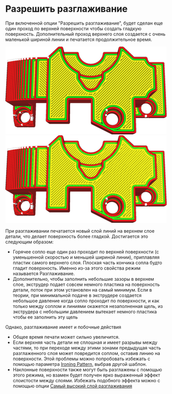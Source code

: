 Разрешить разглаживание
====

При включенной опции "Разрешить разглаживание", будет сделан еще один проход по верхней поверхности чтобы создать гладкую поверхность. Дополнительный проход верхнего слоя создается с очень маленькой шириной линии и печатается продолжительное время.


![Обычная печать, верхний слой выглядит обычно](../../../articles/images/ironing_enabled_disabled.png)
![Верхний слой детали напечатан более тонкими линиями](../../../articles/images/ironing_enabled_enabled.png)


При разглаживании печатается новый слой линий на верхнем слое детали, что делает поверхность более гладкой. Достигается это следующим образом:
* Горячее сопло еще один раз проходит по верхней поверхности (с уменьшенной скоростью и меньшей шириной линии), приплавляя пластик самого верхнего слоя. Плоская часть кончика сопла будто гладит поверхность. Именно из-за этого свойства режим называется Разглаживание.
* Дополнительно, чтобы заполнить небольшие зазоры в верхнем слое, экструдер подает совсем немного пластика на поверхность детали, поток при этом установлен на самый минимум. Если в теории, при минимальной подаче в экструдере создается небольшое давление когда сопло проходит по поверхности, и как только между соплом и линиями окажется незаполненная щель, из экструдера с небольшим давлением вытекает немного пластика чтобы ее заполнить эту щель

Однако, разглаживание имеет и побочные действия
* Общее время печати может сильно увеличится.
* Если верхняя часть детали не сплошная и имеет разрывы между частями, то при переходе между этими зонами предыдущая часть разглаженного слоя может повредится соплом, оставив линию на поверхности. Этой проблемы можно попробовать избежать с помощью параметра [Ironing Pattern](../top_bottom/ironing_pattern.md), выбрав другой шаблон.
* Наклонные поверхности также могут быть разглажены с помощью этого режима, но взамен будет получен ярко выраженный эффект слоистости между слоями. Избежать подобного эффекта можно с помощью опции [Самый высокий	слой разглаживания](../top_bottom/ironing_only_highest_layer.md)
